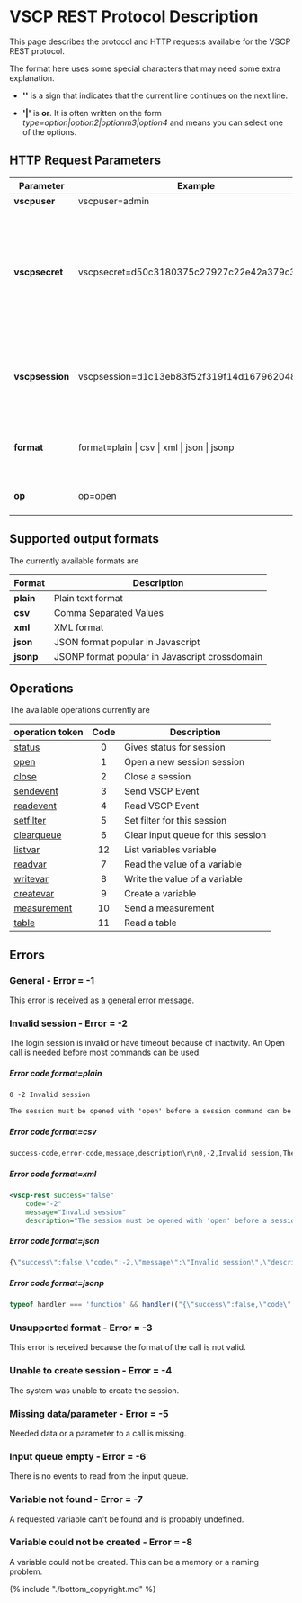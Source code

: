 # VSCP REST Protocol Description

This page describes the protocol and HTTP requests available for the VSCP REST protocol.

The format here uses some special characters that may need some extra explanation.


*  **'\'** is a sign that indicates that the current line continues on the next line.

*  **'|'** is **or**. It is often written on the form *type=option|option2|optionm3|option4* and means you can select one of the options.

## HTTP Request Parameters

 | Parameter | Example                                      | description |    
 | --------- | ------- | ----------- |    
 | **vscpuser**    | vscpuser=admin                               | Sets the username |  
 | **vscpsecret**  | vscpsecret=d50c3180375c27927c22e42a379c3f67  | Set password. The password is made up of the md5 hash of *username:auth-domain:realtextpassword*. The **mkpasswd** tool that comes with VSCP & Friends can be used to generate the hash or one can use any of the on-line resources available. |    
| **vscpsession** | vscpsession=d1c13eb83f52f319f14d167962048521 | This is a key that is received from the server after the **open** command. It is used as a parameter for all other parameters to identify the client session and reuse it |    
 | **format**      | format=plain \| csv \| xml \| json \| jsonp   | Sets the format responses should be delivered on. See format table below for possible values. |   
 | **op**          | op=open                                      | Operation to perform. op can have a token or a numerical value. |    

## Supported output formats 

The currently available formats are

 | Format    | Description                                    | 
 | ------    | -----------                                    | 
 | **plain** | Plain text format                              | 
 | **csv**   | Comma Separated Values                         | 
 | **xml**   | XML format                                     | 
 | **json**  | JSON format popular in Javascript              | 
 | **jsonp** | JSONP format popular in Javascript crossdomain | 


## Operations

The available operations currently are

 | operation token  | Code | Description                        | 
 | --------------- | :----: | -----------                        | 
 | [status](rest_interface_status.md)           | 0    | Gives status for session           | 
 | [open](rest_interface_open.md)               | 1    | Open a new session session         | 
 | [close](rest_interface_close.md)             | 2    | Close a session                    | 
 | [sendevent](rest_interface_sendevent.md)     | 3    | Send VSCP Event                    | 
 | [readevent](rest_interface_readevent.md)     | 4    | Read VSCP Event                    | 
 | [setfilter](rest_interface_setfilter.md)     | 5    | Set filter for this session        | 
 | [clearqueue](rest_interface_clearinqueue.md) | 6    | Clear input queue for this session | 
 | [listvar](rest_interface_listvar.md)         | 12   | List variables variable            | 
 | [readvar](rest_interface_readvar.md)         | 7    | Read the value of a variable       | 
 | [writevar](rest_interface_writevar.md)       | 8    | Write the value of a variable      | 
 | [createvar](rest_interface_createvar.md)      | 9    | Create a variable                  | 
 | [measurement](rest_interface_measurement.md) | 10   | Send a measurement                 | 
 | [table](rest_interface_table.md)             | 11   | Read a table                       | 

## Errors

### General - Error = -1

This error is received as a general error message.

### Invalid session - Error = -2

The login session is invalid or have timeout because of inactivity. An Open call is needed before most commands can be used.

##### Error code format=plain

```css
0 -2 Invalid session 

The session must be opened with 'open' before a session command can be used. It may also be possible that the session has timed out.
```

##### Error code format=csv

```css
success-code,error-code,message,description\r\n0,-2,Invalid session,The session must be opened with 'open' before a session command can be used. It may also be possible that the session has timed out.
```


##### Error code format=xml

```xml
<vscp-rest success="false" 
    code="-2" 
    message="Invalid session" 
    description="The session must be opened with 'open' before a session command can be used. It may also be possible that the session has timed out."/>
```

##### Error code format=json

```javascript
{\"success\":false,\"code\":-2,\"message\":\"Invalid session\",\"description\":\"The session must be opened with 'open' before a session command can be used. It may also be possible that the session has timed out.\"}
```

##### Error code format=jsonp

```javascript
typeof handler === 'function' && handler(("{\"success\":false,\"code\":-2,\"message\":\"Invalid session\",\"description\":\"The session must be opened with 'open' before a session command can be used. It may also be possible that the session has timed out.\"});
```

### Unsupported format - Error = -3

This error is received because the format of the call is not valid.

### Unable to create session - Error = -4

The system was unable to create the session.

### Missing data/parameter - Error = -5

Needed data or a parameter to a call is missing. 

### Input queue empty - Error = -6

There is no events to read from the input queue.

### Variable not found - Error = -7

A requested variable can't be found and is probably undefined.

### Variable could not be created - Error = -8

A variable could not be created. This can be a memory or a naming problem.

{% include "./bottom_copyright.md" %}
